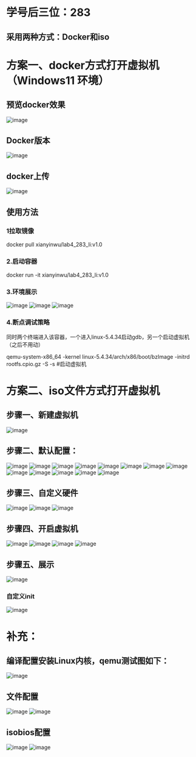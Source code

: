 # 学号后三位：283
## 采用两种方式：Docker和iso

# 方案一、docker方式打开虚拟机（Windows11 环境）

## 预览docker效果
![image](https://github.com/xianyinwu/linux-lab4/assets/126786092/0007ac50-864b-4dff-a11b-dd3b09ec4229)

## Docker版本
![image](https://github.com/xianyinwu/linux-lab4/assets/126786092/c44176f9-814e-4b4e-a897-71029e96e79c)


## docker上传
![image](https://github.com/xianyinwu/linux-lab4/assets/126786092/0ecabd7f-d400-4ff2-b533-c84e6b716344)

## 使用方法

### 1拉取镜像
  
  docker pull xianyinwu/lab4_283_li:v1.0

### 2.启动容器

  docker run -it xianyinwu/lab4_283_li:v1.0

### 3.环境展示
![image](https://github.com/xianyinwu/linux-lab4/assets/126786092/56d8415c-da90-4e88-b8d3-c840cd172c25)
![image](https://github.com/xianyinwu/linux-lab4/assets/126786092/62aa7781-b906-41d1-9a03-898b6e0925e2)
![image](https://github.com/xianyinwu/linux-lab4/assets/126786092/02684cdb-37c7-4a0d-997b-d48c94d1a04e)

### 4.断点调试策略
  同时两个终端进入该容器，一个进入linux-5.4.34启动gdb，另一个启动虚拟机（之后不用动）
  
  qemu-system-x86_64 -kernel linux-5.4.34/arch/x86/boot/bzImage -initrd rootfs.cpio.gz -S -s #启动虚拟机

# 方案二、iso文件方式打开虚拟机
## 步骤一、新建虚拟机
![image](https://github.com/xianyinwu/linux-lab4/assets/126786092/3d655533-bb4d-45e8-8cbf-63049723c1b8)
## 步骤二、默认配置：
![image](https://github.com/xianyinwu/linux-lab4/assets/126786092/e2085616-3d12-4372-8ffe-61016da54cf9)
![image](https://github.com/xianyinwu/linux-lab4/assets/126786092/3e534d72-b0e9-4c11-817c-19327fc4b0d1)
![image](https://github.com/xianyinwu/linux-lab4/assets/126786092/5334b2ee-45b9-4912-bd23-705dc0f3e68c)
![image](https://github.com/xianyinwu/linux-lab4/assets/126786092/6f45435f-c427-4fee-b4f1-6aae2003c1d4)
![image](https://github.com/xianyinwu/linux-lab4/assets/126786092/df628a90-e402-4f7c-a4c2-7e506e5c3cff)
![image](https://github.com/xianyinwu/linux-lab4/assets/126786092/febdc295-0fa1-47d4-ae4b-95ef37ab3073)
![image](https://github.com/xianyinwu/linux-lab4/assets/126786092/cde51727-cd82-49d1-9f78-2900a63f4a4b)
![image](https://github.com/xianyinwu/linux-lab4/assets/126786092/19c58cfe-86a6-4ece-84c9-79dffc33a642)
![image](https://github.com/xianyinwu/linux-lab4/assets/126786092/44157389-ebe0-466c-ac72-b931b839ab37)
![image](https://github.com/xianyinwu/linux-lab4/assets/126786092/a121851b-ea3d-4c0b-a3fa-dee8228403dd)
![image](https://github.com/xianyinwu/linux-lab4/assets/126786092/d1eb120a-919a-4627-a237-503d23616619)
![image](https://github.com/xianyinwu/linux-lab4/assets/126786092/d752715f-a5cb-4dc0-b487-98faf253032c)
![image](https://github.com/xianyinwu/linux-lab4/assets/126786092/f711f082-9416-411f-93c7-9f0537dc766c)
## 步骤三、自定义硬件
![image](https://github.com/xianyinwu/linux-lab4/assets/126786092/5a120d7e-c75d-4de6-8643-16bb01c49ee9)
![image](https://github.com/xianyinwu/linux-lab4/assets/126786092/fb053b79-9106-44a7-a080-91d5338e39fa)
![image](https://github.com/xianyinwu/linux-lab4/assets/126786092/f1a2f8cc-418c-4a4d-9764-247d241a292d)
## 步骤四、开启虚拟机
![image](https://github.com/xianyinwu/linux-lab4/assets/126786092/db45af78-4f73-45aa-a426-aefac69523cf)
![image](https://github.com/xianyinwu/linux-lab4/assets/126786092/269d81d6-7c8d-42f3-9603-158785742e40)
![image](https://github.com/xianyinwu/linux-lab4/assets/126786092/f576ec76-9fa4-411c-971b-edbd08bf9880)
![image](https://github.com/xianyinwu/linux-lab4/assets/126786092/1b9bfb78-fd9f-48a1-9352-9720038cb78c)
## 步骤五、展示
![image](https://github.com/xianyinwu/linux-lab4/assets/126786092/874ddd14-ebf0-4446-9935-c0d39c73ef89)
### 自定义init
![image](https://github.com/xianyinwu/linux-lab4/assets/126786092/ac78f2f5-ee0f-43b6-aae8-16980abcee79)

# 补充：
## 编译配置安装Linux内核，qemu测试图如下：
![image](https://github.com/xianyinwu/linux-lab4/assets/126786092/1208cfef-7824-4cb6-ae18-aa95d3d03741)
## 文件配置
![image](https://github.com/xianyinwu/linux-lab4/assets/126786092/7c0182c4-d5e7-41da-806e-0fe4be974967)
![image](https://github.com/xianyinwu/linux-lab4/assets/126786092/090e7350-9caf-4b7c-ae21-7fee9bbbe4f1)
## isobios配置
![image](https://github.com/xianyinwu/linux-lab4/assets/126786092/619afe04-2c3f-4a51-84dc-aa79c6d20199)
![image](https://github.com/xianyinwu/linux-lab4/assets/126786092/1aecfda5-a570-4ddd-8cd0-29a806f9abb0)

